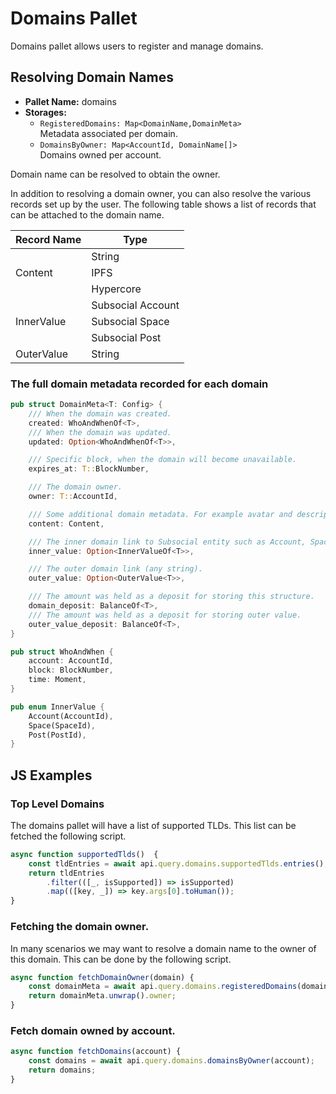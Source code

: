 # Domains Pallet

Domains pallet allows users to register and manage domains.


## Resolving Domain Names
- **Pallet Name:** domains
- **Storages:** 
  - `RegisteredDomains: Map<DomainName,DomainMeta>`\
    Metadata associated per domain.
  - `DomainsByOwner: Map<AccountId, DomainName[]>`\
    Domains owned per account.

Domain name can be resolved to obtain the owner.


In addition to resolving a domain owner, you can also resolve the various records set up
by the user. The following table shows a list of records that can be attached to the domain name.


<table>
<thead>
  <tr>
    <th>Record Name</th>
    <th>Type</th>
  </tr>
</thead>
<tbody>
  <tr>
    <td rowspan="3">Content</td>
    <td>String</td>
  </tr>
  <tr>
    <td>IPFS</td>
  </tr>
  <tr>
    <td>Hypercore</td>
  </tr>
  <tr>
    <td rowspan="3">InnerValue</td>
    <td>Subsocial Account</td>
  </tr>
  <tr>
    <td>Subsocial Space</td>
  </tr>
  <tr>
    <td>Subsocial Post</td>
  </tr>
  <tr>
    <td>OuterValue</td>
    <td>String</td>
  </tr>
</tbody>
</table>

### The full domain metadata recorded for each domain
```rust
pub struct DomainMeta<T: Config> {
    /// When the domain was created.
    created: WhoAndWhenOf<T>,
    /// When the domain was updated.
    updated: Option<WhoAndWhenOf<T>>,

    /// Specific block, when the domain will become unavailable.
    expires_at: T::BlockNumber,

    /// The domain owner.
    owner: T::AccountId,

    /// Some additional domain metadata. For example avatar and description for this domain.
    content: Content,

    /// The inner domain link to Subsocial entity such as Account, Space, or Post.
    inner_value: Option<InnerValueOf<T>>,

    /// The outer domain link (any string).
    outer_value: Option<OuterValue<T>>,

    /// The amount was held as a deposit for storing this structure.
    domain_deposit: BalanceOf<T>,
    /// The amount was held as a deposit for storing outer value.
    outer_value_deposit: BalanceOf<T>,
}

pub struct WhoAndWhen {
    account: AccountId,
    block: BlockNumber,
    time: Moment,
}

pub enum InnerValue {
    Account(AccountId),
    Space(SpaceId),
    Post(PostId),
}
```

## JS Examples

### Top Level Domains
The domains pallet will have a list of supported TLDs. This list can be fetched
the following script.
```javascript
async function supportedTlds()  {
    const tldEntries = await api.query.domains.supportedTlds.entries();
    return tldEntries
        .filter(([_, isSupported]) => isSupported)
        .map(([key, _]) => key.args[0].toHuman());
}
```

### Fetching the domain owner.
In many scenarios we may want to resolve a domain name
to the owner of this domain. This can be done by the following script.
```javascript
async function fetchDomainOwner(domain) {
    const domainMeta = await api.query.domains.registeredDomains(domain);
    return domainMeta.unwrap().owner;
}
```

### Fetch domain owned by account.
```javascript
async function fetchDomains(account) {
    const domains = await api.query.domains.domainsByOwner(account);
    return domains;
}
```